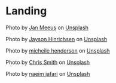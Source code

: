 # Landing
Photo by <a href="https://unsplash.com/@janmeeus?utm_source=unsplash&utm_medium=referral&utm_content=creditCopyText">Jan Meeus</a> on <a href="https://unsplash.com/photos/7LsuYqkvIUM?utm_source=unsplash&utm_medium=referral&utm_content=creditCopyText">Unsplash</a>
  
Photo by <a href="https://unsplash.com/@jayson_hinrichsen?utm_source=unsplash&utm_medium=referral&utm_content=creditCopyText">Jayson Hinrichsen</a> on <a href="https://unsplash.com/photos/dJMb73WxPLI?utm_source=unsplash&utm_medium=referral&utm_content=creditCopyText">Unsplash</a>

Photo by <a href="https://unsplash.com/@micheile?utm_source=unsplash&utm_medium=referral&utm_content=creditCopyText">micheile henderson</a> on <a href="https://unsplash.com/photos/FpPcoOAk5PI?utm_source=unsplash&utm_medium=referral&utm_content=creditCopyText">Unsplash</a>

Photo by <a href="https://unsplash.com/@axholmephotography?utm_source=unsplash&utm_medium=referral&utm_content=creditCopyText">Chris Smith</a> on <a href="https://unsplash.com/photos/ZeIFgSO3MAU?utm_source=unsplash&utm_medium=referral&utm_content=creditCopyText">Unsplash</a>
  
Photo by <a href="https://unsplash.com/@naeimj?utm_source=unsplash&utm_medium=referral&utm_content=creditCopyText">naeim jafari</a> on <a href="https://unsplash.com/photos/laobUPA4jR8?utm_source=unsplash&utm_medium=referral&utm_content=creditCopyText">Unsplash</a>
  


